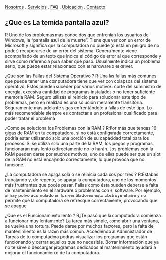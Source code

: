 [Nosotros](./nosotros.md) . [Servicios](./servicios.md) . [FAQ](FAQ.md) . [Ubicación](ubicacion.md) . [Contacto](./contacto.md)

## ¿Que es La temida pantalla azul?
R Uno de los problemas más conocidos que enfrentan los usuarios de Windows, la “pantalla azul de la muerte”. Tiene que ver con un error de Microsoft y significa que la computadora no puede (o está en peligro de no poder) recuperarse de un error del sistema. Generalmente viene acompañado de un texto que indica el código de error al que corresponde y sirve como referencia para saber qué pasó. Usualmente indica un problema serio, que puede estar relacionado con el hardware o el driver.

¿Que son las Fallas del Sistema Operativo ?
R:Una las fallas más comunes que puede tener una computadora tiene que ver con colapsos del sistema operativo. Estos pueden suceder por varios motivos: corte del suministro de energía, excesiva cantidad de programas instalados o no tener suficiente memoria RAM.
Seguro utilizás el reinicio para solucionar este tipo de problemas, pero en realidad es una solución meramente transitoria. Seguramente más adelante sigas enfrentándote a fallas de este tipo. Lo más recomendable siempre es contactar a un profesional cualificado para poder tratar el problema

¿Como se soluciona los Problemas con la RAM ?
R:Por más que tengas 16 gigas de RAM en tu computadora, si no está configurada correctamente, podría estar utilizando solo una porción de su capacidad total para los procesos. Si se utiliza solo una parte de la RAM, los juegos y programas funcionarán más lento o directamente no lo harán. Los problemas con la RAM pueden darse por muchos motivos, uno de ellos puede ser que un slot de la RAM no está encajando correctamente, lo que provoca que no funcione. 

¿La computadora se apaga sola o se reinicia cada dos por tres ?
R:Estabas trabajando y, de repente, se apaga la computadora, uno de los momentos más frustrantes que podés pasar. Fallas como ésta pueden deberse a falta de mantenimiento en el hardware o problemas con el software. Por ejemplo, si hay polvo acumulado en los ventiladores esto obstruye el aire y no permite que la computadora se refresque correctamente, provocando que se apague

¿Que es el Funcionamiento lento ?
R¿Te pasó que la computadora comienza a funcionar muy lentamente? La tarea más simple, como abrir una ventana, se vuelva una tortura. Puede darse por muchos factores, pero la falta de mantenimiento es la razón más común. Accediendo al Administrador de Tareas de tu computadora podrás visualizar los programas que están funcionando y cerrar aquellos que no necesitás. Borrar información que ya no te sirve o descargar programas dedicados al mantenimiento ayudará a mejorar el funcionamiento de tu computadora.

